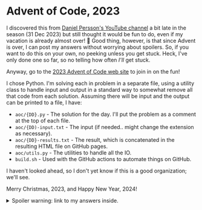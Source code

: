 # Advent of Code, 2023

I discovered this from [Daniel Persson's YouTube channel](https://www.youtube.com/@DanielPersson)
a bit late in the season (31 Dec 2023) but still thought it would be fun to do, even if my vacation
is already almost over! 🙁 Good thing, however, is that since Advent is over, I can post my answers
without worrying about spoilers. So, if you want to do this on your own, no peeking unless you get
stuck. Heck, I've only done one so far, so no telling how often _I'll_ get stuck.

Anyway, go to the [2023 Advent of Code web site](https://adventofcode.com/2023) to join in on the fun!

I chose Python. I'm solving each in problem in a separate file,
using a utility class to handle input and output in a standard way
to somewhat remove all that code from each solution. Assuming there will
be input and the output can be printed to a file, I have:

- `aoc/{DD}.py` - The solution for the day. I'll put the problem as a comment at the top of each file.
- `aoc/{DD)-input.txt` - The input (if needed.. might change the extension as necessary).
- `aoc/{DD}-results.txt` - The result, which is concatenated in the resulting HTML file on GitHub pages.
- `aoc/utils.py` - The utilities to handle all the IO.
- `build.sh` - Used with the GitHub actions to automate things on GitHub.

I haven't looked ahead, so I don't yet know if this is a good organization; we'll see.

Merry Christmas, 2023, and Happy New Year, 2024!

<details>
  <summary>Spoiler warning: link to my answers inside.</summary>
  
  Posted at https://arkadianriver.github.io/AoC-2023/ and of course in the source code in the `aoc` folder.
  
</details>
